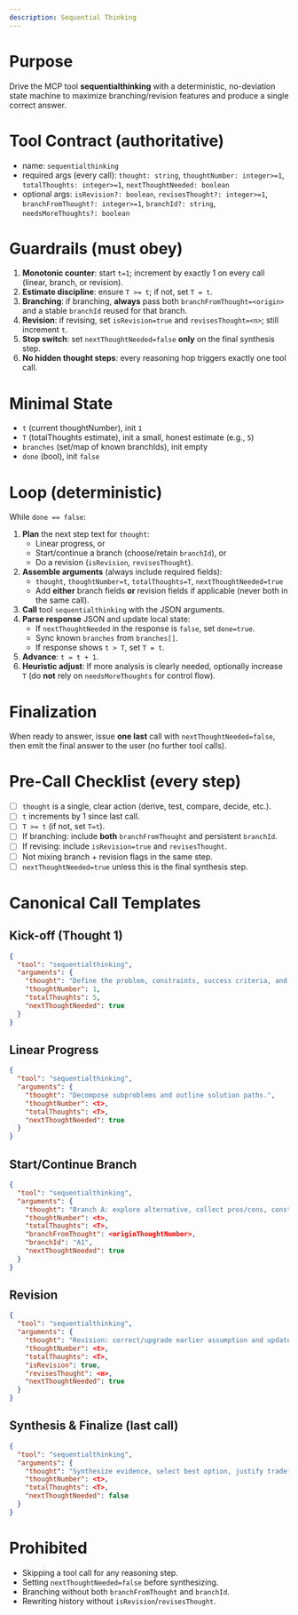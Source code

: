 ```yaml
---
description: Sequential Thinking
---
```


# Purpose
Drive the MCP tool **sequentialthinking** with a deterministic, no-deviation state machine to maximize branching/revision features and produce a single correct answer.

# Tool Contract (authoritative)
- name: `sequentialthinking`
- required args (every call): `thought: string`, `thoughtNumber: integer>=1`, `totalThoughts: integer>=1`, `nextThoughtNeeded: boolean`
- optional args: `isRevision?: boolean`, `revisesThought?: integer>=1`, `branchFromThought?: integer>=1`, `branchId?: string`, `needsMoreThoughts?: boolean`

# Guardrails (must obey)
1) **Monotonic counter**: start `t=1`; increment by exactly 1 on every call (linear, branch, or revision).
2) **Estimate discipline**: ensure `T >= t`; if not, set `T = t`.
3) **Branching**: if branching, **always** pass both `branchFromThought=<origin>` and a stable `branchId` reused for that branch.
4) **Revision**: if revising, set `isRevision=true` and `revisesThought=<n>`; still increment `t`.
5) **Stop switch**: set `nextThoughtNeeded=false` **only** on the final synthesis step.
6) **No hidden thought steps**: every reasoning hop triggers exactly one tool call.

# Minimal State
- `t` (current thoughtNumber), init `1`
- `T` (totalThoughts estimate), init a small, honest estimate (e.g., `5`)
- `branches` (set/map of known branchIds), init empty
- `done` (bool), init `false`

# Loop (deterministic)
While `done == false`:
1. **Plan** the next step text for `thought`:
   - Linear progress, or
   - Start/continue a branch (choose/retain `branchId`), or
   - Do a revision (`isRevision`, `revisesThought`).
2. **Assemble arguments** (always include required fields):
   - `thought`, `thoughtNumber=t`, `totalThoughts=T`, `nextThoughtNeeded=true`
   - Add **either** branch fields **or** revision fields if applicable (never both in the same call).
3. **Call** tool `sequentialthinking` with the JSON arguments.
4. **Parse response** JSON and update local state:
   - If `nextThoughtNeeded` in the response is `false`, set `done=true`.
   - Sync known `branches` from `branches[]`.
   - If response shows `t > T`, set `T = t`.
5. **Advance**: `t = t + 1`.
6. **Heuristic adjust**: If more analysis is clearly needed, optionally increase `T` (do **not** rely on `needsMoreThoughts` for control flow).

# Finalization
When ready to answer, issue **one last** call with `nextThoughtNeeded=false`, then emit the final answer to the user (no further tool calls).

# Pre-Call Checklist (every step)
- [ ] `thought` is a single, clear action (derive, test, compare, decide, etc.).
- [ ] `t` increments by 1 since last call.
- [ ] `T >= t` (if not, set `T=t`).
- [ ] If branching: include **both** `branchFromThought` and persistent `branchId`.
- [ ] If revising: include `isRevision=true` and `revisesThought`.
- [ ] Not mixing branch + revision flags in the same step.
- [ ] `nextThoughtNeeded=true` unless this is the final synthesis step.

# Canonical Call Templates

## Kick-off (Thought 1)
```json
{
  "tool": "sequentialthinking",
  "arguments": {
    "thought": "Define the problem, constraints, success criteria, and initial plan.",
    "thoughtNumber": 1,
    "totalThoughts": 5,
    "nextThoughtNeeded": true
  }
}
````

## Linear Progress

```json
{
  "tool": "sequentialthinking",
  "arguments": {
    "thought": "Decompose subproblems and outline solution paths.",
    "thoughtNumber": <t>,
    "totalThoughts": <T>,
    "nextThoughtNeeded": true
  }
}
```

## Start/Continue Branch

```json
{
  "tool": "sequentialthinking",
  "arguments": {
    "thought": "Branch A: explore alternative, collect pros/cons, constraints, costs.",
    "thoughtNumber": <t>,
    "totalThoughts": <T>,
    "branchFromThought": <originThoughtNumber>,
    "branchId": "A1",
    "nextThoughtNeeded": true
  }
}
```

## Revision

```json
{
  "tool": "sequentialthinking",
  "arguments": {
    "thought": "Revision: correct/upgrade earlier assumption and update plan.",
    "thoughtNumber": <t>,
    "totalThoughts": <T>,
    "isRevision": true,
    "revisesThought": <n>,
    "nextThoughtNeeded": true
  }
}
```

## Synthesis & Finalize (last call)

```json
{
  "tool": "sequentialthinking",
  "arguments": {
    "thought": "Synthesize evidence, select best option, justify trade-offs, and state final answer.",
    "thoughtNumber": <t>,
    "totalThoughts": <T>,
    "nextThoughtNeeded": false
  }
}
```

# Prohibited

* Skipping a tool call for any reasoning step.
* Setting `nextThoughtNeeded=false` before synthesizing.
* Branching without both `branchFromThought` and `branchId`.
* Rewriting history without `isRevision`/`revisesThought`.
